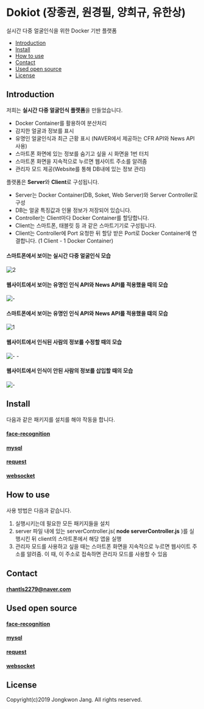# Dokiot (장종권, 원경필, 양희규, 유한상)
실시간 다중 얼굴인식을 위한 Docker 기반 플랫폼

* [Introduction](#introduction)
* [Install](#install)
* [How to use](#how-to-use)
* [Contact](#contact)
* [Used open source](#used-open-source)
* [License](#license)

## Introduction
저희는 **실시간 다중 얼굴인식 플랫폼**을 만들었습니다.
* Docker Container를 활용하여 분산처리
* 감지한 얼굴과 정보를 표시
* 유명인 얼굴인식과 최근 근황 표시 (NAVER에서 제공하는 CFR API와 News API 사용)
* 스마트폰 화면에 있는 정보를 숨기고 싶을 시 화면을 1번 터치
* 스마트폰 화면을 지속적으로 누르면 웹사이트 주소를 알려줌
* 관리자 모드 제공(Website를 통해 DB내에 있는 정보 관리) 

플랫폼은 **Server**와 **Client**로 구성됩니다.
* Server는 Docker Container(DB, Soket, Web Server)와 Server Controller로 구성
* DB는 얼굴 특징값과 인물 정보가 저장되어 있습니다.
* Controller는 Client마다 Docker Container를 할당합니다.
* Client는 스마트폰, 태블릿 등 과 같은 스마트기기로 구성됩니다.
* Client는 Controller에 Port 요청한 뒤 할당 받은 Port로 Docker Container에 연결합니다. (1 Client - 1 Docker Container)

#### 스마트폰에서 보이는 실시간 다중 얼굴인식 모습
![2](https://user-images.githubusercontent.com/46180332/50539769-44ac8600-0bc9-11e9-8d39-f17f59a7d24a.gif)

#### 웹사이트에서 보이는 유명인 인식 API와 News API를 적용했을 때의 모습
![-](https://user-images.githubusercontent.com/46180332/50533598-1f3f5e00-0b70-11e9-9a64-cd5dd3962c83.gif)

#### 스마트폰에서 보이는 유명인 인식 API와 News API를 적용했을 떄의 모습
![1](https://user-images.githubusercontent.com/46180332/50539526-0d3bda80-0bc5-11e9-8fad-75eac7e1bf8e.gif)

#### 웹사이트에서 인식된 사람의 정보를 수정할 때의 모습
![- -](https://user-images.githubusercontent.com/46180332/50538309-d360d900-0bb0-11e9-8ae8-bec183d41be4.gif)

#### 웹사이트에서 인식이 안된 사람의 정보를 삽입할 때의 모습
![-](https://user-images.githubusercontent.com/46180332/50538322-1cb12880-0bb1-11e9-98c5-a4c7cb09e822.gif)

## Install
다음과 같은 패키지를 설치를 해야 작동을 합니다.

#### [face-recognition](https://github.com/justadudewhohacks/face-recognition.js)

#### [mysql](https://github.com/mysqljs/mysql)

#### [request](https://github.com/request/request)

#### [websocket](https://github.com/theturtle32/WebSocket-Node)

## How to use
사용 방법은 다음과 같습니다.
1. 실행시키는데 필요한 모든 패키지들을 설치
2. server 파일 내에 있는 serverController.js( **node serverController.js** )를 실행시킨 뒤 client의 스마트폰에서 해당 앱을 실행
3. 관리자 모드를 사용하고 싶을 때는 스마트폰 화면을 지속적으로 누르면 웹사이트 주소를 알려줌. 이 때, 이 주소로 접속하면 관리자 모드를 사용할 수 있음

## Contact
#### rhantls2279@naver.com

## Used open source

#### [face-recognition](https://github.com/justadudewhohacks/face-recognition.js)

#### [mysql](https://github.com/mysqljs/mysql)

#### [request](https://github.com/request/request)

#### [websocket](https://github.com/theturtle32/WebSocket-Node)

## License
Copyright(c)2019 Jongkwon Jang. All rights reserved.
